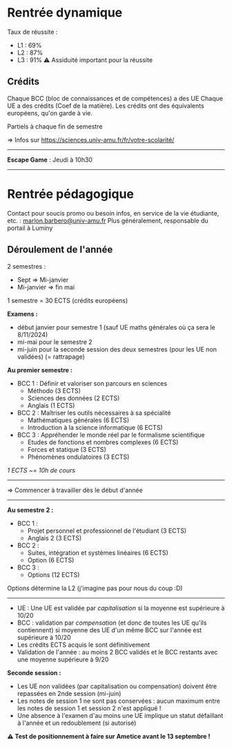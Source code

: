# Rentrée dynamique
Taux de réussite :
- L1 : 69%
- L2 : 87%
- L3 : 91%
⚠️ Assiduité important pour la réussite

## Crédits
Chaque BCC (bloc de connaissances et de compétences) a des UE
Chaque UE a des crédits (Coef de la matière).
Les crédits ont des équivalents européens, qu'on garde à vie.

Partiels à chaque fin de semestre

=> Infos sur https://sciences.univ-amu.fr/fr/votre-scolarité/

---

__Escape Game__ : Jeudi à 10h30

---

# Rentrée pédagogique
Contact pour soucis promo ou besoin infos, en service de la vie étudiante, etc. : marlon.barbero@univ-amu.fr
Plus généralement, responsable du portail à Luminy

## Déroulement de l'année
2 semestres :
- Sept => Mi-janvier
- Mi-janvier => fin mai

1 semestre = 30 ECTS (crédits européens)

**Examens :** 
- début janvier pour semestre 1 (sauf UE maths générales où ça sera le 8/11/2024)
- mi-mai pour le semestre 2
- mi-juin pour la seconde session des deux semestres (pour les UE non validées) (= rattrapage)

**Au premier semestre :**
- BCC 1 : Définir et valoriser son parcours en sciences
	- Méthodo (3 ECTS)
	- Sciences des données (2 ECTS)
	- Anglais (1 ECTS)
- BCC 2 : Maîtriser les outils nécessaires à sa spécialité
	- Mathématiques générales (6 ECTS)
	- Introduction à la science informatique (6 ECTS)
- BCC 3 : Appréhender le monde réel par le formalisme scientifique
	- Etudes de fonctions et nombres complexes (6 ECTS)
	- Forces et statique (3 ECTS)
	- Phénomènes ondulatoires (3 ECTS)

*1 ECTS ~= 10h de cours*

---
=> Commencer à travailler dès le début d'année

---
**Au semestre 2 :**
- BCC 1 :
	- Projet personnel et professionnel de l'étudiant (3 ECTS)
	- Anglais 2 (3 ECTS)
- BCC 2 :
	- Suites, intégration et systèmes linéaires (6 ECTS)
	- Option (6 ECTS)
- BCC 3 :
	- Options (12 ECTS)

Options détermine la L2 (j'imagine pas pour nous du coup :D)

---
- UE : Une UE est validée par *capitalisation* si la moyenne est supérieure à 10/20
- BCC : validation par *compensation* (et donc de toutes les UE qu'ils contiennent) si moyenne des UE d'un même BCC sur l'année est supérieure à 10/20
- Les crédits ECTS acquis le sont définitivement
- Validation de l'année : au moins 2 BCC validés et le BCC restants avec une moyenne supérieure à 9/20

**Seconde session :**
- Les UE non validées (par capitalisation ou compensation) doivent être repassées en 2nde session (mi-juin)
- Les notes de session 1 ne sont pas conservées : aucun maximum entre les notes de session 1 et session 2 n'est appliqué !
- Une absence à l'examen d'au moins une UE implique un statut défaillant à l'année et un redoublement (si autorisé)

**⚠️ Test de positionnement à faire sur Ametice avant le 13 septembre !**
